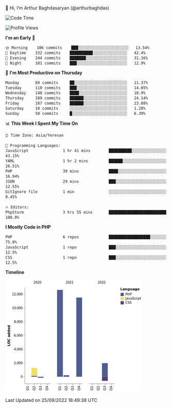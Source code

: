 👋 Hi, I’m Arthur Baghdasaryan (@arthurbaghdas)


<!--START_SECTION:waka-->
![Code Time](http://img.shields.io/badge/Code%20Time-279%20hrs%2013%20mins-blue)

![Profile Views](http://img.shields.io/badge/Profile%20Views-0-blue)

**I'm an Early 🐤** 

```text
🌞 Morning    106 commits    ███░░░░░░░░░░░░░░░░░░░░░░   13.54% 
🌆 Daytime    332 commits    ██████████░░░░░░░░░░░░░░░   42.4% 
🌃 Evening    244 commits    ███████░░░░░░░░░░░░░░░░░░   31.16% 
🌙 Night      101 commits    ███░░░░░░░░░░░░░░░░░░░░░░   12.9%

```
📅 **I'm Most Productive on Thursday** 

```text
Monday       89 commits     ██░░░░░░░░░░░░░░░░░░░░░░░   11.37% 
Tuesday      110 commits    ███░░░░░░░░░░░░░░░░░░░░░░   14.05% 
Wednesday    148 commits    ████░░░░░░░░░░░░░░░░░░░░░   18.9% 
Thursday     189 commits    ██████░░░░░░░░░░░░░░░░░░░   24.14% 
Friday       187 commits    ██████░░░░░░░░░░░░░░░░░░░   23.88% 
Saturday     10 commits     ░░░░░░░░░░░░░░░░░░░░░░░░░   1.28% 
Sunday       50 commits     █░░░░░░░░░░░░░░░░░░░░░░░░   6.39%

```


📊 **This Week I Spent My Time On** 

```text
⌚︎ Time Zone: Asia/Yerevan

💬 Programming Languages: 
JavaScript               1 hr 41 mins        ██████████░░░░░░░░░░░░░░░   43.15% 
YAML                     1 hr 2 mins         ██████░░░░░░░░░░░░░░░░░░░   26.51% 
PHP                      39 mins             ████░░░░░░░░░░░░░░░░░░░░░   16.94% 
JSON                     29 mins             ███░░░░░░░░░░░░░░░░░░░░░░   12.55% 
GitIgnore file           1 min               ░░░░░░░░░░░░░░░░░░░░░░░░░   0.45%

🔥 Editors: 
PhpStorm                 3 hrs 55 mins       █████████████████████████   100.0%

```

**I Mostly Code in PHP** 

```text
PHP                      6 repos             ██████████████████░░░░░░░   75.0% 
JavaScript               1 repo              ███░░░░░░░░░░░░░░░░░░░░░░   12.5% 
CSS                      1 repo              ███░░░░░░░░░░░░░░░░░░░░░░   12.5%

```


**Timeline**

![Chart not found](https://raw.githubusercontent.com/arthurbaghdas/arthurbaghdas/main/charts/bar_graph.png) 


 Last Updated on 25/09/2022 18:49:38 UTC
<!--END_SECTION:waka-->
